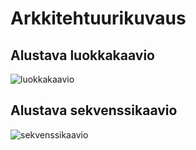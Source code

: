 # Arkkitehtuurikuvaus
## Alustava luokkakaavio
![luokkakaavio](https://github.com/anniliisal/ot-harjoitustyo/blob/master/dokumentaatio/kuvat/Pac-Man.png)

## Alustava sekvenssikaavio
![sekvenssikaavio](https://github.com/anniliisal/ot-harjoitustyo/blob/master/dokumentaatio/kuvat/sekvenssikaavio4.png)
